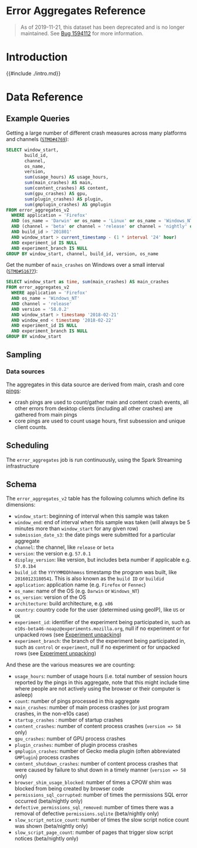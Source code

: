 # Error Aggregates Reference

> As of 2019-11-21, this dataset has been deprecated and is no longer maintained. See [Bug 1594112](https://bugzilla.mozilla.org/show_bug.cgi?id=1594112) for more information.

<!-- toc -->

# Introduction

{{#include ./intro.md}}

# Data Reference

## Example Queries

Getting a large number of different crash measures across many platforms and channels
([`STMO#4769`](https://sql.telemetry.mozilla.org/queries/4769/source)):

```sql
SELECT window_start,
       build_id,
       channel,
       os_name,
       version,
       sum(usage_hours) AS usage_hours,
       sum(main_crashes) AS main,
       sum(content_crashes) AS content,
       sum(gpu_crashes) AS gpu,
       sum(plugin_crashes) AS plugin,
       sum(gmplugin_crashes) AS gmplugin
FROM error_aggregates_v2
  WHERE application = 'Firefox'
  AND (os_name = 'Darwin' or os_name = 'Linux' or os_name = 'Windows_NT')
  AND (channel = 'beta' or channel = 'release' or channel = 'nightly' or channel = 'esr')
  AND build_id > '201801'
  AND window_start > current_timestamp - (1 * interval '24' hour)
  AND experiment_id IS NULL
  AND experiment_branch IS NULL
GROUP BY window_start, channel, build_id, version, os_name
```

Get the number of `main_crashes` on Windows over a small interval
([`STMO#51677`](https://sql.telemetry.mozilla.org/queries/51677)):

```sql
SELECT window_start as time, sum(main_crashes) AS main_crashes
FROM error_aggregates_v2
  WHERE application = 'Firefox'
  AND os_name = 'Windows_NT'
  AND channel = 'release'
  AND version = '58.0.2'
  AND window_start > timestamp '2018-02-21'
  AND window_end < timestamp '2018-02-22'
  AND experiment_id IS NULL
  AND experiment_branch IS NULL
GROUP BY window_start
```

## Sampling

### Data sources

The aggregates in this data source are derived from main, crash and core [pings](../../pings.md):

- crash pings are used to count/gather main and content crash events, all other errors from desktop clients (including all other crashes) are gathered from main pings
- core pings are used to count usage hours, first subsession and unique client counts.

## Scheduling

The `error_aggregates` job is run continuously, using the Spark Streaming infrastructure

## Schema

The `error_aggregates_v2` table has the following columns which define its dimensions:

- `window_start`: beginning of interval when this sample was taken
- `window_end`: end of interval when this sample was taken (will always be 5 minutes more
  than `window_start` for any given row)
- `submission_date_s3`: the date pings were submitted for a particular aggregate
- `channel`: the channel, like `release` or `beta`
- `version`: the version e.g. `57.0.1`
- `display_version`: like version, but includes beta number if applicable e.g. `57.0.1b4`
- `build_id`: the `YYYYMMDDhhmmss` timestamp the program was built, like `20160123180541`. This is also known as the `build ID` or `buildid`
- `application`: application name (e.g. `Firefox` or `Fennec`)
- `os_name`: name of the OS (e.g. `Darwin` or `Windows_NT`)
- `os_version`: version of the OS
- `architecture`: build architecture, e.g. `x86`
- `country`: country code for the user (determined using geoIP), like `US` or `UK`
- `experiment_id`: identifier of the experiment being participated in, such as `e10s-beta46-noapz@experiments.mozilla.org`, null if no experiment or for unpacked rows (see [Experiment unpacking](#experiment-unpacking))
- `experiment_branch`: the branch of the experiment being participated in, such as `control` or `experiment`, null if no experiment or for unpacked rows (see [Experiment unpacking](#experiment-unpacking))

And these are the various measures we are counting:

- `usage_hours`: number of usage hours (i.e. total number of session hours reported by the pings in this aggregate, note that this might include time where
  people are not actively using the browser or their computer is asleep)
- `count`: number of pings processed in this aggregate
- `main_crashes`: number of main process crashes (or just program crashes, in the non-e10s case)
- `startup_crashes` : number of startup crashes
- `content_crashes`: number of content process crashes (`version => 58` only)
- `gpu_crashes`: number of GPU process crashes
- `plugin_crashes`: number of plugin process crashes
- `gmplugin_crashes`: number of Gecko media plugin (often abbreviated `GMPlugin`) process crashes
- `content_shutdown_crashes`: number of content process crashes that were caused by failure to shut down in a timely manner (`version => 58` only)
- `browser_shim_usage_blocked`: number of times a CPOW shim was blocked from being created by browser code
- `permissions_sql_corrupted`: number of times the permissions SQL error occurred (beta/nightly only)
- `defective_permissions_sql_removed`: number of times there was a removal of defective `permissions.sqlite` (beta/nightly only)
- `slow_script_notice_count`: number of times the slow script notice count was shown (beta/nightly only)
- `slow_script_page_count`: number of pages that trigger slow script notices (beta/nightly only)
